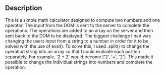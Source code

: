 ## Description

This is a simple math calculator designed to compute two numbers and one operator. The input from the DOM is sent to the
server to complete the operations. The operations are added to an array on the server and then sent back to the DOM to be displayed.
The biggest challenge I had was changing the users input from a string to a number in order for it to be solved with the use of eval(). To solve this, I used .split() to change the operation string into an array so that I could evaluate each portion separately. For example, '2 + 2' would become ['2', '+', '2']. This made it possible to change the individual strings into numbers and complete the operation.
